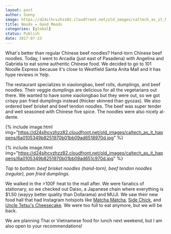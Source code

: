 ```yaml
---
layout: post
author: Sunny
image: https://d24slhcvzhzz82.cloudfront.net/old_images/caltech_as_it_happens/6a0105349b8251970b01b8d294775e970c.jpg
title: Noods = Good Moods
categories: [global]
status: Publish
date: 2017-07-23
---
```






























What's better than regular Chinese beef noodles? Hand-torn Chinese beef noodles. Today, I went to Arcadia (just east of Pasadena) with Angelina and Gabriela to eat some authentic Chinese food. We decided to go to 101 Noodle Express because it's close to Westfield Santa Anita Mall and it has hype reviews in Yelp.


The restaurant specializes in xiaolongbao, beef rolls, dumplings, and beef noodles. Their veggie dumplings are delicious for all the vegetarians out there. We wanted to have some xiaolongbao but they were out, so we got crispy pan fried dumplings instead (thicker skinned than gyozas). We also ordered beef brisket and beef tendon noodles. The beef was super tender and well seasoned with Chinese five spice. The noodles were also nicely al-dente.




{% include image.html img="https://d24slhcvzhzz82.cloudfront.net/old_images/caltech_as_it_happens/6a0105349b8251970b01bb09ad6518970d.jpg" %}




{% include image.html img="https://d24slhcvzhzz82.cloudfront.net/old_images/caltech_as_it_happens/6a0105349b8251970b01bb09ad651c970d.jpg" %}


*Top to bottom: beef brisket noodles (hand-torn), beef tendon noodles (regular), pan fried dumplings.*

We walked in the &gt;100F heat to the mall after. We were fanatics of stationary, so we checked out Daiso, a Japanese chain where everything is $1.50 (wayyy better quality than Dollarama) and MUJI. We saw their new food hall that had Instagram hotspots like <a href="https://www.yelp.com/biz/matcha-matcha-arcadia-2">Matcha Matcha</a>, <a href="https://www.instagram.com/explore/locations/1715737002008168/side-chick/">Side Chick</a>, and <a href="https://www.laweekly.com/restaurants/las-latest-dessert-craze-is-uncle-tetsu-cheesecake-7789883">Uncle Tetsu's Cheesecake</a>. We were too full to eat anymore, but we will be back.


We are planning Thai or Vietnamese food for lunch next weekend, but I am also open to your recommendations!

